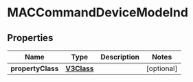 
# MACCommandDeviceModeInd

## Properties
Name | Type | Description | Notes
------------ | ------------- | ------------- | -------------
**propertyClass** | [**V3Class**](V3Class.md) |  |  [optional]



